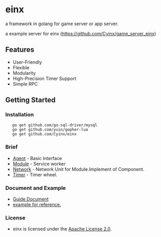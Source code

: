 # einx

a framework in golang for game server or app server.

a example server for einx (https://github.com/Cyinx/game_server_einx)

## Features

* User-Friendly
* Flexible
* Modularity
* High-Precision Timer Support
* Simple RPC

## Getting Started

### Installation

```
   go get github.com/go-sql-driver/mysql
   go get github.com/yuin/gopher-lua
   go get github.com/Cyinx/einx
```

### Brief

* [Agent](https://github.com/Cyinx/einx/tree/master/agent) - Basic Interface
* [Module](https://github.com/Cyinx/einx/tree/master/module) - Service worker
* [Network](https://github.com/Cyinx/einx/tree/master/network) - Network Unit for Module.Implement of Component.
* [Timer](https://github.com/Cyinx/einx/tree/master/timer) - Timer wheel.

### Document and Example

* [Guide Document](https://github.com/Cyinx/einx/wiki)
* [example for reference.](https://github.com/Cyinx/game_server_einx)

### License
* einx is licensed under the [Apache License 2.0](https://github.com/Cyinx/einx/blob/master/LICENSE).
